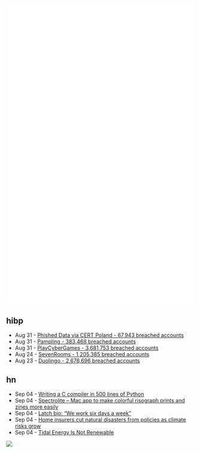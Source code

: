 ![Metrics](https://raw.githubusercontent.com/phixion/phixion/master/metrics.svg)

## hibp

<!--
for https://github.com/phixion/phixion/blob/main/.github/workflows/feeds.yml
-->
<!--START_SECTION:haveibeenpwnd-->
- Aug 31 - [Phished Data via CERT Poland - 67,943 breached accounts](https://haveibeenpwned.com/PwnedWebsites#CERTPolandPhish)
- Aug 31 - [Pampling - 383,468 breached accounts](https://haveibeenpwned.com/PwnedWebsites#Pampling)
- Aug 31 - [PlayCyberGames - 3,681,753 breached accounts](https://haveibeenpwned.com/PwnedWebsites#PlayCyberGames)
- Aug 24 - [SevenRooms - 1,205,385 breached accounts](https://haveibeenpwned.com/PwnedWebsites#SevenRooms)
- Aug 23 - [Duolingo - 2,676,696 breached accounts](https://haveibeenpwned.com/PwnedWebsites#Duolingo)
<!--END_SECTION:haveibeenpwnd-->

## hn

<!--
for https://github.com/phixion/phixion/blob/main/.github/workflows/feeds.yml
-->
<!--START_SECTION:hn-->
- Sep 04 - [Writing a C compiler in 500 lines of Python](https://vgel.me/posts/c500/)
- Sep 04 - [Spectrolite – Mac app to make colorful risograph prints and zines more easily](https://spectrolite.app)
- Sep 04 - [Latch bio: “We work six days a week”](https://jobs.lever.co/latch/a82d61c7-63b9-481c-85ad-4ce80031a481)
- Sep 04 - [Home insurers cut natural disasters from policies as climate risks grow](https://www.washingtonpost.com/business/2023/09/03/natural-disaster-climate-insurance/)
- Sep 04 - [Tidal Energy Is Not Renewable](https://cs.stanford.edu/people/zjl/tide.html)
<!--END_SECTION:hn-->

<!--
for https://yhype.me
-->
![](https://hit.yhype.me/github/profile?user_id=13013670)
